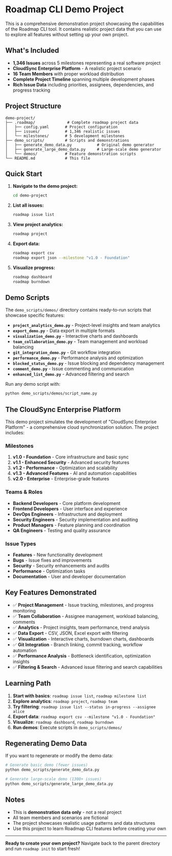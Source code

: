# Roadmap CLI Demo Project

This is a comprehensive demonstration project showcasing the capabilities of the Roadmap CLI tool. It contains realistic project data that you can use to explore all features without setting up your own project.

## What's Included

- **1,346 Issues** across 5 milestones representing a real software project
- **CloudSync Enterprise Platform** - A realistic project scenario
- **16 Team Members** with proper workload distribution
- **Complete Project Timeline** spanning multiple development phases
- **Rich Issue Data** including priorities, assignees, dependencies, and progress tracking

## Project Structure

```
demo-project/
├── .roadmap/              # Complete roadmap project data
│   ├── config.yaml       # Project configuration
│   ├── issues/           # 1,346 realistic issues
│   └── milestones/       # 5 development milestones
├── demo_scripts/         # Scripts and demonstrations
│   ├── generate_demo_data.py           # Original demo generator
│   ├── generate_large_demo_data.py     # Large-scale demo generator
│   └── demos/            # Feature demonstration scripts
└── README.md             # This file
```

## Quick Start

1. **Navigate to the demo project:**
   ```bash
   cd demo-project
   ```

2. **List all issues:**
   ```bash
   roadmap issue list
   ```

3. **View project analytics:**
   ```bash
   roadmap project
   ```

4. **Export data:**
   ```bash
   roadmap export csv
   roadmap export json --milestone "v1.0 - Foundation"
   ```

5. **Visualize progress:**
   ```bash
   roadmap dashboard
   roadmap burndown
   ```

## Demo Scripts

The `demo_scripts/demos/` directory contains ready-to-run scripts that showcase specific features:

- **`project_analytics_demo.py`** - Project-level insights and team analytics
- **`export_demo.py`** - Data export in multiple formats
- **`visualization_demo.py`** - Interactive charts and dashboards
- **`team_collaboration_demo.py`** - Team management and workload balancing
- **`git_integration_demo.py`** - Git workflow integration
- **`performance_demo.py`** - Performance analysis and optimization
- **`blocked_status_demo.py`** - Issue blocking and dependency management
- **`comment_demo.py`** - Issue commenting and communication
- **`enhanced_list_demo.py`** - Advanced filtering and search

Run any demo script with:
```bash
python demo_scripts/demos/script_name.py
```

## The CloudSync Enterprise Platform

This demo project simulates the development of "CloudSync Enterprise Platform" - a comprehensive cloud synchronization solution. The project includes:

### Milestones
1. **v1.0 - Foundation** - Core infrastructure and basic sync
2. **v1.1 - Enhanced Security** - Advanced security features
3. **v1.2 - Performance** - Optimization and scalability
4. **v1.3 - Advanced Features** - AI and automation capabilities
5. **v2.0 - Enterprise** - Enterprise-grade features

### Teams & Roles
- **Backend Developers** - Core platform development
- **Frontend Developers** - User interface and experience
- **DevOps Engineers** - Infrastructure and deployment
- **Security Engineers** - Security implementation and auditing
- **Product Managers** - Feature planning and coordination
- **QA Engineers** - Testing and quality assurance

### Issue Types
- **Features** - New functionality development
- **Bugs** - Issue fixes and improvements
- **Security** - Security enhancements and audits
- **Performance** - Optimization tasks
- **Documentation** - User and developer documentation

## Key Features Demonstrated

- ✅ **Project Management** - Issue tracking, milestones, and progress monitoring
- ✅ **Team Collaboration** - Assignee management, workload balancing, comments
- ✅ **Analytics** - Project insights, team performance, trend analysis
- ✅ **Data Export** - CSV, JSON, Excel export with filtering
- ✅ **Visualization** - Interactive charts, burndown charts, dashboards
- ✅ **Git Integration** - Branch linking, commit tracking, workflow automation
- ✅ **Performance Analysis** - Bottleneck identification, optimization insights
- ✅ **Filtering & Search** - Advanced issue filtering and search capabilities

## Learning Path

1. **Start with basics**: `roadmap issue list`, `roadmap milestone list`
2. **Explore analytics**: `roadmap project`, `roadmap team`
3. **Try filtering**: `roadmap issue list --status in-progress --assignee alice`
4. **Export data**: `roadmap export csv --milestone "v1.0 - Foundation"`
5. **Visualize**: `roadmap dashboard`, `roadmap burndown`
6. **Run demos**: Execute scripts in `demo_scripts/demos/`

## Regenerating Demo Data

If you want to regenerate or modify the demo data:

```bash
# Generate basic demo (fewer issues)
python demo_scripts/generate_demo_data.py

# Generate large-scale demo (1300+ issues)
python demo_scripts/generate_large_demo_data.py
```

## Notes

- This is **demonstration data only** - not a real project
- All team members and scenarios are fictional
- The project showcases realistic usage patterns and data structures
- Use this project to learn Roadmap CLI features before creating your own

---

**Ready to create your own project?** Navigate back to the parent directory and run `roadmap init` to start fresh!